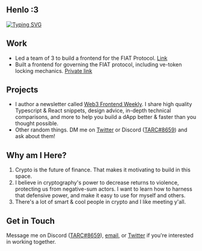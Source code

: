 ## Henlo :3
[![Typing SVG](https://readme-typing-svg.demolab.com?font=Fira+Code&duration=4200&pause=2400&color=86F4F5&center=true&vCenter=true&width=420&height=69&lines=Hey+there!+I'm+0xTARC%2C+a+'web3'+dev)](https://git.io/typing-svg)

## Work
* Led a team of 3 to build a frontend for the FIAT Protocol. [Link](https://github.com/fiatdao/fiat-ui-i)
* Built a frontend for governing the FIAT protocol, including ve-token locking mechanics. [Private link](https://github.com/fiatdao/gov-ui-ii)

## Projects
* I author a newsletter called [Web3 Frontend Weekly](https://web3frontendweekly.substack.com/). I share high quality Typescript & React snippets, design advice, in-depth technical comparisons, and more to help you build a dApp better & faster than you thought possible.
* Other random things. DM me on [Twitter](https://twitter.com/0xTARC) or Discord ([TARC#8659](969663184317345813)) and ask about them!

## Why am I Here?
1. Crypto is the future of finance. That makes it motivating to build in this space.
2. I believe in cryptography's power to decrease returns to violence, protecting us from negative-sum actors. I want to learn how to harness that defensive power, and make it easy to use for myself and others.
3. There's a lot of smart & cool people in crypto and I like meeting y'all.

## Get in Touch
Message me on Discord ([TARC#8659](969663184317345813)), [email](mailto:0xtarc@protonmail.com), or [Twitter](https://twitter.com/0xTARC) if you're interested in working together.
